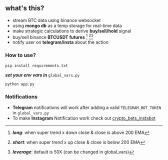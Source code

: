 ## what's this?
- stream BTC data using binance websocket
- using **mongo db** as a temp storage for real-time data
- make strategic calculations to derive **buy/sell/hold** signal
- buy/sell binance **BTCUSDT futures** [^long] [^short][^margin]
- notify user on **telegram/insta** about the action 


### How to use?

`pip install requirements.txt`

***set your env vars in*** `global_vars.py`

`python app.py`


### Notifications
- **Telegram** notifications will work after adding a valid `TELEGRAM_BOT_TOKEN` in `global_vars.py`
- To make **Instagram** Notification work check out [crypto_bets_instabot](https://github.com/ManaanAnsari/crypto_bets_instabot)



[^long]: ***long***: when super trend x down close & close is above 200 EMA   
[^short]: ***short***: when super trend x up close & close is below 200 EMA
[^margin]: ***leverage***: default is 50X  (can be changed in global_vars)



